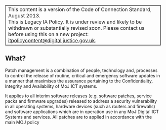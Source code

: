 ﻿<table border='1'>
<tr>
<td>This content is a version of the Code of Connection Standard, August 2013.<br/>
This is Legacy IA Policy. It is under review and likely to be withdrawn or substantially revised soon. Please contact us before using this on a new project: <a href="mailto:itpolicycontent@digital.justice.gov.uk?subject=patching">itpolicycontent@digital.justice.gov.uk</a>.</td>
</tr>
</table>

## What?

Patch management is a combination of people, technology and, processes to control the release of routine, critical and emergency software updates in a manner that maximises the assurance pertaining to the Confidentiality, Integrity and Availability of MoJ ICT systems.

It applies to all interim software releases (e.g. software patches, service packs and firmware upgrades) released to address a security vulnerability in all operating systems, hardware devices (such as routers and firewalls) and software applications which are in operation use in any MoJ Digital ICT Systems and services.
All patches are to applied in accordance with the main MOJ policy